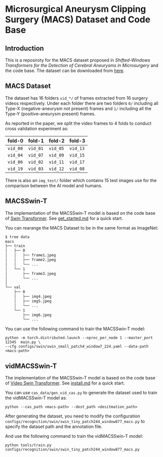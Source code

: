 # Microsurgical Aneurysm Clipping Surgery (MACS) Dataset and Code Base

## Introduction

This is a reposiroty for the MACS dataset proposed in *Shifted-Windows Transformers for the Detection of Cerebral Aneurysms in Microsurgery* and the code base. The dataset can be downloaded from [here](https://doi.org/10.5522/04/23533731).

## MACS Dataset

The dataset has 16 folders `vid_*/` of frames extracted from 16 surgery videos respectively. Under each folder there are two folders `0/` including all Type-X (negative-aneurysm not present) frames and `1/` including all the Type-Y (positive-aneurysm present) frames.

As reported in the paper, we split the video frames to 4 folds to conduct cross validation experiment as:

| fold-0   | fold-1   | fold-2   | fold-3   |
| -------- | -------- | -------- | -------- |
| `vid_00` | `vid_01` | `vid_05` | `vid_13` |
| `vid_04` | `vid_07` | `vid_09` | `vid_15` |
| `vid_06` | `vid_02` | `vid_11` | `vid_17` |
| `vid_19` | `vid_03` | `vid_12` | `vid_08` |


There is also an `img_test/` folder which contains 15 test images use for the comparison between the AI model and humans.

## MACSSwin-T

The implementation of the MACSSwin-T model is based on the code base of [Swin Transformer](https://github.com/microsoft/Swin-Transformer). See [get_started.md](https://github.com/microsoft/Swin-Transformer/blob/main/get_started.md) for a quick start. 

You can rearange the MACS Dataset to be in the same format as ImageNet:

  ```bash
  $ tree data
  macs
  ├── train
  │   ├── 0
  │   │   ├── frame1.jpeg
  │   │   ├── frame2.jpeg
  │   │   └── ...
  │   └── 1
  │       ├── frame3.jpeg
  │       └── ...
  │   
  └── val
      ├── 0
      │   ├── img4.jpeg
      │   ├── img5.jpeg
      │   └── ...
      └── 1
          ├── img6.jpeg
          └── ...
 
  ```

You can use the following command to train the MACSSwin-T model:

```
python -m torch.distributed.launch --nproc_per_node 1 --master_port 12345  main.py \
--cfg configs/swin/swin_small_patch4_window7_224.yaml --data-path <macs-path>
```

## vidMACSSwin-T

The implementation of the MACSSwin-T model is based on the code base of [Video Swin Transformer](https://github.com/SwinTransformer/Video-Swin-Transformer). See [install.md](https://github.com/SwinTransformer/Video-Swin-Transformer/blob/master/docs/install.md) for a quick start. 

You can use `cas_data/gen_vid_cas.py` to generate the dataset used to train the vidMACSSwin-T model as:

```
python --cas_path <macs-path> --dest_path <desitmation_path>
```

After generating the dataset, you need to modify the configuration `configs/recognition/swin/swin_tiny_patch244_window877_macs.py` to specify the dataset path and the annotation file.

And use the following command to train the vidMACSSwin-T model:
```
python tools/train.py configs/recognition/swin/swin_tiny_patch244_window877_macs.py
```
